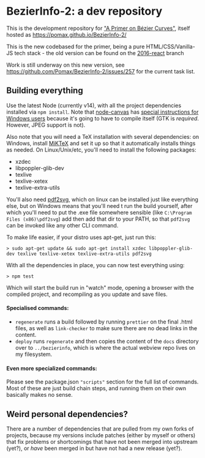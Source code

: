 # BezierInfo-2: a dev repository

This is the development repository for ["A Primer on Bézier Curves"](https://pomax.github.io/bezierinfo), itself hosted as https://pomax.github.io/BezierInfo-2/

This is the new codebased for the primer, being a pure HTML/CSS/Vanilla-JS tech stack - the old version can be found on the [2016-react](https://github.com/Pomax/BezierInfo-2/tree/2016-react) branch

Work is still underway on this new version, see https://github.com/Pomax/BezierInfo-2/issues/257 for the current task list.

## Building everything

Use the latest Node (currently v14), with all the project dependencies installed via `npm install`. Note that [node-canvas](https://github.com/Automattic/node-canva) has [special instructions for Windows users](https://github.com/Automattic/node-canvas/wiki/Installation:-Windows) because it's going to have to compile itself (GTK is _required_. However, JPEG support is not).

Also note that you will need a TeX installation with several dependencies: on Windows, install [MiKTeX](https://miktex.org/download) and set it up so that it automatically installs things as needed. On Linux/Unix/etc, you'll need to install the following packages:

- xzdec
- libpoppler-glib-dev
- texlive
- texlive-xetex
- texlive-extra-utils

You'll also need [pdf2svg](https://github.com/dawbarton/pdf2svg/), which on linux can be installed just like everything else, but on Windows means that you'll need t run the build yourself, after which you'll need to put the .exe file somewhere sensible (like `C:\Program Files (x86)\pdf2svg`) add then add that dir to your PATH, so that `pdf2svg` can be invoked like any other CLI command.

To make life easier, if your distro uses apt-get, just run this:

```
> sudo apt-get update && sudo apt-get install xzdec libpoppler-glib-dev texlive texlive-xetex texlive-extra-utils pdf2svg
```

With all the dependencies in place, you can now test everything using:

```
> npm test
```

Which will start the build run in "watch" mode, opening a browser with the compiled project, and recompiling as you update and save files.


#### Specialised commands:

- `regenerate` runs a build followed by running `prettier` on the final .html files, as well as `link-checker` to make sure there are no dead links in the content.
- `deploy` runs `regenerate` and then copies the content of the `docs` directory over to `../bezierinfo`, which is where the actual webview repo lives on my filesystem.

#### Even more specialized commands:

Please see the package.json `"scripts"` section for the full list of commands. Most of these are just build chain steps, and running them on their own basically makes no sense.

## Weird personal dependencies?

There are a number of dependencies that are pulled from my own forks of projects, because my versions include patches (either by myself or others) that fix problems or shortcomings that have not been merged into upstream (yet?), or _have_ been merged in but have not had a new release (yet?).

